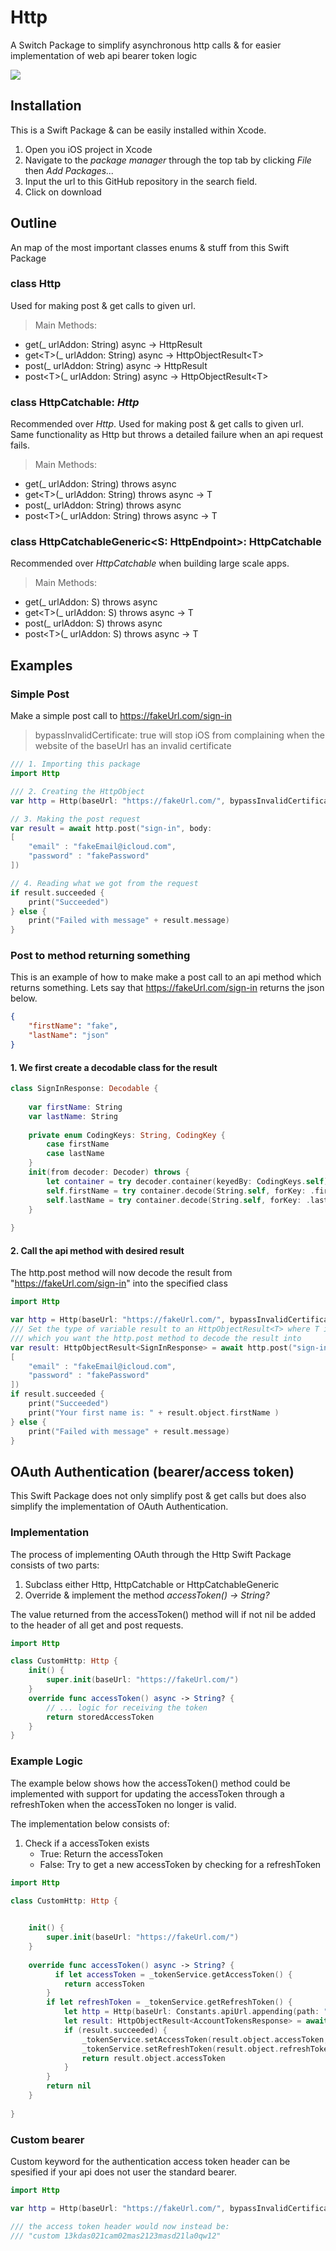 # Http
A Switch Package to simplify asynchronous http calls & for easier implementation of web api bearer token logic

<img src="icon.jpg">

## Installation
This is a Swift Package & can be easily installed within Xcode.
1. Open you iOS project in Xcode
2. Navigate to the *package manager* through the top tab by clicking *File* then *Add Packages...*
3. Input the url to this GitHub repository in the search field. 
4. Click on download

## Outline
An map of the most important classes enums & stuff from this Swift Package 

### class Http
Used for making post & get calls to given url.
> Main Methods:
- get(_ urlAddon: String) async -> HttpResult
- get\<T>(_ urlAddon: String) async -> HttpObjectResult\<T>
- post(_ urlAddon: String) async -> HttpResult
- post\<T>(_ urlAddon: String) async -> HttpObjectResult\<T>

### class HttpCatchable: *Http*
Recommended over *Http*. Used for making post & get calls to given url. Same functionality as Http but throws a detailed failure when an api request fails.

> Main Methods:
- get(_ urlAddon: String) throws async
- get\<T>(_ urlAddon: String) throws async -> T
- post(_ urlAddon: String) throws async 
- post\<T>(_ urlAddon: String) throws async -> T

### class HttpCatchableGeneric\<S: HttpEndpoint>: HttpCatchable
Recommended over *HttpCatchable* when building large scale apps. 
> Main Methods:
- get(_ urlAddon: S) throws async
- get\<T>(_ urlAddon: S) throws async -> T
- post(_ urlAddon: S) throws async 
- post\<T>(_ urlAddon: S) throws async -> T

## Examples

### Simple Post
Make a simple post call to https://fakeUrl.com/sign-in
> bypassInvalidCertificate: true will stop iOS from complaining when the website of the baseUrl has an invalid certificate

```swift
/// 1. Importing this package
import Http

/// 2. Creating the HttpObject 
var http = Http(baseUrl: "https://fakeUrl.com/", bypassInvalidCertificate: true)

// 3. Making the post request
var result = await http.post("sign-in", body:
[
    "email" : "fakeEmail@icloud.com",
    "password" : "fakePassword"
])

// 4. Reading what we got from the request 
if result.succeeded {
    print("Succeeded")
} else {
    print("Failed with message" + result.message)
}

```

### Post to method returning something
This is an example of how to make make a post call to an api method which returns something. Lets say that https://fakeUrl.com/sign-in returns the json below. 

``` json
{
    "firstName": "fake",
    "lastName": "json"
}
```

#### 1. We first create a decodable class for the result

```swift
class SignInResponse: Decodable {
    
    var firstName: String
    var lastName: String
    
    private enum CodingKeys: String, CodingKey {
        case firstName
        case lastName
    }
    init(from decoder: Decoder) throws {
        let container = try decoder.container(keyedBy: CodingKeys.self)
        self.firstName = try container.decode(String.self, forKey: .firstName)
        self.lastName = try container.decode(String.self, forKey: .lastName)
    }
    
}
```

#### 2. Call the api method with desired result
The http.post method will now decode the result from "https://fakeUrl.com/sign-in" into the specified class 

```swift
import Http

var http = Http(baseUrl: "https://fakeUrl.com/", bypassInvalidCertificate: true)
/// Set the type of variable result to an HttpObjectResult<T> where T is the class
/// which you want the http.post method to decode the result into
var result: HttpObjectResult<SignInResponse> = await http.post("sign-in", body:
[
    "email" : "fakeEmail@icloud.com",
    "password" : "fakePassword"
])
if result.succeeded {
    print("Succeeded")
    print("Your first name is: " + result.object.firstName )
} else {
    print("Failed with message" + result.message)
}
```



## OAuth Authentication (bearer/access token)
This Swift Package does not only simplify post & get calls but does also simplify the implementation of OAuth Authentication. 

### Implementation
The process of implementing OAuth through the Http Swift Package consists of two parts:
1. Subclass either Http, HttpCatchable or HttpCatchableGeneric
2. Override & implement the method *accessToken() -> String?* 

The value returned from the accessToken() method will if not nil be added to the header of all get and post requests.

```swift
import Http

class CustomHttp: Http {
    init() {
        super.init(baseUrl: "https://fakeUrl.com/")
    }
    override func accessToken() async -> String? {
        // ... logic for receiving the token
        return storedAccessToken
    }
}
```

### Example Logic 
The example below shows how the accessToken() method could be implemented with support for updating the accessToken through a refreshToken when the accessToken no longer is valid.

The implementation below consists of:
1. Check if a accessToken exists
    - True: Return the accessToken
    - False: Try to get a new accessToken by checking for a refreshToken

```swift
import Http

class CustomHttp: Http {
    

    init() {
        super.init(baseUrl: "https://fakeUrl.com/")
    }
    
    override func accessToken() async -> String? {
          if let accessToken = _tokenService.getAccessToken() {
            return accessToken
        }
        if let refreshToken = _tokenService.getRefreshToken() {
            let http = Http(baseUrl: Constants.apiUrl.appending(path: "account"))
            let result: HttpObjectResult<AccountTokensResponse> = await http.post("tokens-refresh", body: ["refreshToken" : refreshToken])
            if (result.succeeded) {
                _tokenService.setAccessToken(result.object.accessToken, expires: result.object.accessTokenExpires)
                _tokenService.setRefreshToken(result.object.refreshToken)
                return result.object.accessToken
            }
        }
        return nil
    }
    
}
```

### Custom bearer 
Custom keyword for the authentication access token header can be spesified if your api does not user the standard bearer.

```swift
import Http

var http = Http(baseUrl: "https://fakeUrl.com/", bypassInvalidCertificate: true, accessTokenBearerName: "custom")

/// the access token header would now instead be:
/// "custom 13kdas021cam02mas2123masd21la0qw12"
```

